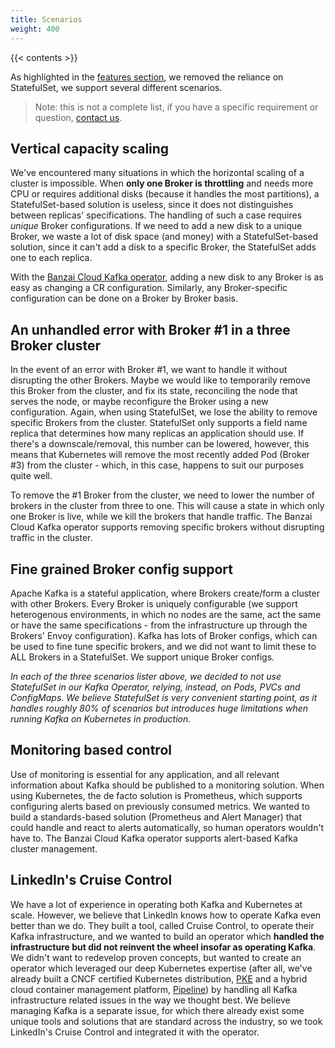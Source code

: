 ```yaml
---
title: Scenarios
weight: 400
---
```


{{< contents >}}

As highlighted in the [features section](../features/), we removed the reliance on StatefulSet, we support several different scenarios.

> Note: this is not a complete list, if you have a specific requirement or question, [contact us](/contact/).

## Vertical capacity scaling

We've encountered many situations in which the horizontal scaling of a cluster is impossible. When **only one Broker is throttling** and needs more CPU or requires additional disks (because it handles the most partitions), a StatefulSet-based solution is useless, since it does not distinguishes between replicas' specifications. The handling of such a case requires *unique* Broker configurations. If we need to add a new disk to a unique Broker, we waste a lot of disk space (and money) with a StatefulSet-based solution, since it can't add a disk to a specific Broker, the StatefulSet adds one to each replica.

With the [Banzai Cloud Kafka operator](https://github.com/banzaicloud/kafka-operator), adding a new disk to any Broker is as easy as changing a CR configuration. Similarly, any Broker-specific configuration can be done on a Broker by Broker basis.

## An unhandled error with Broker #1 in a three Broker cluster

In the event of an error with Broker #1, we want to handle it without disrupting the other Brokers. Maybe we would like to temporarily remove this Broker from the cluster, and fix its state, reconciling the node that serves the node, or maybe reconfigure the Broker using a new configuration. Again, when using StatefulSet, we lose the ability to remove specific Brokers from the cluster. StatefulSet only supports a field name replica that determines how many replicas an application should use. If there's a downscale/removal, this number can be lowered, however, this means that Kubernetes will remove the most recently added Pod (Broker #3) from the cluster - which, in this case, happens to suit our purposes quite well.

To remove the #1 Broker from the cluster, we need to lower the number of brokers in the cluster from three to one. This will cause a state in which only one Broker is live, while we kill the brokers that handle traffic. The Banzai Cloud Kafka operator supports removing specific brokers without disrupting traffic in the cluster.

## Fine grained Broker config support

Apache Kafka is a stateful application, where Brokers create/form a cluster with other Brokers. Every Broker is uniquely configurable (we support heterogenous environments, in which no nodes are the same, act the same or have the same specifications - from the infrastructure up through the Brokers' Envoy configuration). Kafka has lots of Broker configs, which can be used to fine tune specific brokers, and we did not want to limit these to ALL Brokers in a StatefulSet. We support unique Broker configs.

*In each of the three scenarios lister above, we decided to not use StatefulSet in our Kafka Operator, relying, instead, on Pods, PVCs and ConfigMaps. We believe StatefulSet is very convenient starting point, as it handles roughly 80% of scenarios but introduces huge limitations when running Kafka on Kubernetes in production.*

## Monitoring based control

Use of monitoring is essential for any application, and all relevant information about Kafka should be published to a monitoring solution. When using Kubernetes, the de facto solution is Prometheus, which supports configuring alerts based on previously consumed metrics. We wanted to build a standards-based solution (Prometheus and Alert Manager) that could handle and react to alerts automatically, so human operators wouldn't have to. The Banzai Cloud Kafka operator supports alert-based Kafka cluster management.

## LinkedIn's Cruise Control

We have a lot of experience in operating both Kafka and Kubernetes at scale. However, we believe that LinkedIn knows how to operate Kafka even better than we do. They built a tool, called Cruise Control, to operate their Kafka infrastructure, and we wanted to build an operator which **handled the infrastructure but did not reinvent the wheel insofar as operating Kafka**. We didn't want to redevelop proven concepts, but wanted to create an operator which leveraged our deep Kubernetes expertise (after all, we've already built a CNCF certified Kubernetes distribution, [PKE](https://github.com/banzaicloud/pke) and a hybrid cloud container management platform, [Pipeline](https://github.com/banzaicloud/pipeline)) by handling all Kafka infrastructure related issues in the way we thought best. We believe managing Kafka is a separate issue, for which there already exist some unique tools and solutions that are standard across the industry, so we took LinkedIn's Cruise Control and integrated it with the operator.


